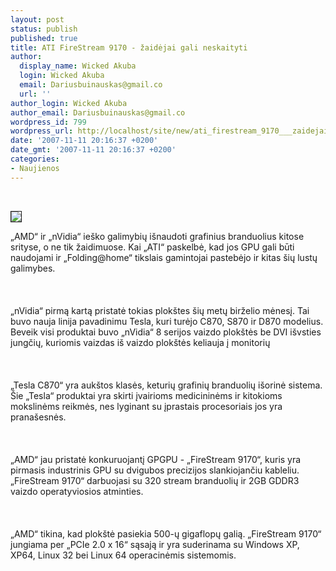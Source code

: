 ```yaml
---
layout: post
status: publish
published: true
title: ATI FireStream 9170 - žaidėjai gali neskaityti
author:
  display_name: Wicked Akuba
  login: Wicked Akuba
  email: Dariusbuinauskas@gmail.co
  url: ''
author_login: Wicked Akuba
author_email: Dariusbuinauskas@gmail.co
wordpress_id: 799
wordpress_url: http://localhost/site/new/ati_firestream_9170___zaidejai_gali_neskaityti/
date: '2007-11-11 20:16:37 +0200'
date_gmt: '2007-11-11 20:16:37 +0200'
categories:
- Naujienos
---
```

<p> 
<div class="imgright"><img src=" http://www.technews.lt/upl/Failai/FireStream9170.jpg" border="1"></div>
<p>„AMD“ ir „nVidia“ ieško galimybių išnaudoti grafinius branduolius kitose srityse, o ne tik žaidimuose. Kai „ATI“ paskelbė, kad jos GPU gali būti naudojami ir „Folding@home“ tikslais gamintojai pastebėjo ir kitas šių lustų galimybes.<br />
<br><br />
<br>„nVidia“ pirmą kartą pristatė tokias plokštes šių metų birželio mėnesį. Tai buvo nauja linija pavadinimu Tesla, kuri turėjo C870, S870 ir D870 modelius. Beveik visi produktai buvo „nVidia“ 8 serijos vaizdo plokštės be DVI išvsties jungčių, kuriomis vaizdas iš vaizdo plokštės keliauja į monitorių<br />
<br><br />
<br>„Tesla C870“ yra aukštos klasės, keturių grafinių branduolių išorinė sistema. Šie „Tesla“ produktai yra skirti įvairioms medicininėms ir kitokioms mokslinėms reikmės, nes lyginant su įprastais procesoriais jos yra pranašesnės.<br />
<br><br />
<br>„AMD“ jau pristatė konkuruojantį GPGPU - „FireStream 9170“, kuris yra pirmasis industrinis GPU su  dvigubos precizijos slankiojančiu kableliu. „FireStream 9170“ darbuojasi su 320 stream branduolių ir  2GB GDDR3 vaizdo operatyviosios atminties.<br />
<br><br />
<br>„AMD“ tikina, kad plokštė pasiekia 500-ų gigaflopų galią. „FireStream 9170“ jungiama per „PCIe 2.0 x 16“ sąsają ir yra suderinama su Windows XP, XP64, Linux 32 bei Linux 64 operacinėmis sistemomis.</p>
